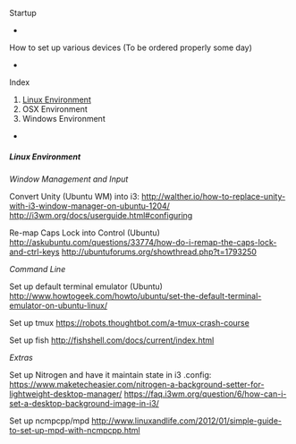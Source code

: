 Startup

-

How to set up various devices (To be ordered properly some day)

-

Index

1. [Linux Environment](#linux-environment)
2. OSX Environment
3. Windows Environment

-

##### Linux Environment

*Window Management and Input*

Convert Unity (Ubuntu WM) into i3:
http://walther.io/how-to-replace-unity-with-i3-window-manager-on-ubuntu-1204/
http://i3wm.org/docs/userguide.html#configuring

Re-map Caps Lock into Control (Ubuntu)
http://askubuntu.com/questions/33774/how-do-i-remap-the-caps-lock-and-ctrl-keys
http://ubuntuforums.org/showthread.php?t=1793250

*Command Line*

Set up default terminal emulator (Ubuntu)
http://www.howtogeek.com/howto/ubuntu/set-the-default-terminal-emulator-on-ubuntu-linux/

Set up tmux
https://robots.thoughtbot.com/a-tmux-crash-course

Set up fish
http://fishshell.com/docs/current/index.html

*Extras*

Set up Nitrogen and have it maintain state in i3 .config:
https://www.maketecheasier.com/nitrogen-a-background-setter-for-lightweight-desktop-manager/
https://faq.i3wm.org/question/6/how-can-i-set-a-desktop-background-image-in-i3/

Set up ncmpcpp/mpd
http://www.linuxandlife.com/2012/01/simple-guide-to-set-up-mpd-with-ncmpcpp.html
